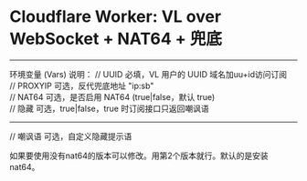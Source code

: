 
# Cloudflare Worker: VL over WebSocket + NAT64 + 兜底
 ----------------------------------------------------


环境变量 (Vars) 说明：
//   UUID        必填，VL 用户的 UUID 域名加uu+id访问订阅                 
//   PROXYIP     可选，反代兜底地址 "ip:sb"     
//   NAT64       可选，是否启用 NAT64 (true|false，默认 true)      
//   隐藏        可选，true|false，true 时订阅接口只返回嘲讽语
**********************************************************
//   嘲讽语      可选，自定义隐藏提示语                          



如果要使用没有nat64的版本可以修改。用第2个版本就行。默认的是安装nat64。
